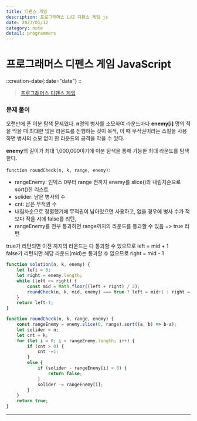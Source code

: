 ```yaml
---
title: 디펜스 게임
description: 프로그래머스 LV2 디펜스 게임 js
date: 2023/01/12
category: note
detail: programmers
---
```


# 프로그래머스 디펜스 게임 JavaScript
::creation-date{:date="date"}
::

> <a href="https://school.programmers.co.kr/learn/courses/30/lessons/142085" target="_blank" class="font-bold">프로그래머스 디펜스 게임</a>

### 문제 풀이
오랜만에 푼 이분 탐색 문제였다. **n**명의 병사를 소모하여 라운드마다 **enemy\[i]** 명의 적을 막을 때 최대한 많은 라운드를 진행하는 것이 목적, 이 때 무적권이라는 스킬을 사용하면 병사의 소모 없이 한 라운드의 공격을 막을 수 있다.  

**enemy**의 길이가 최대 1,000,000이기에 이분 탐색을 통해 가능한 최대 라운드를 탐색한다.  

`function roundCheck(n, k, range, enemy)`:
- rangeEnemy: 인덱스 0부터 range 전까지 enemy를 slice()와 내림차순으로 sort()한 리스트
- solider: 남은 병사의 수
- cnt: 남은 무적권 수 
- 내림차순으로 정렬했기에 무적권이 남아있으면 사용하고, 없을 경우에 병사 수가 적보다 작을 시에 false를 리턴,
- rangeEnemy를 전부 통과하면 range까지의 라운드를 통과할 수 있음 => true 리턴 

true가 리턴되면 이전 까지의 라운드는 다 통과할 수 있으므로 left = mid + 1  
false가 리턴되면 해당 라운드(mid)는 통과할 수 없으므로 right = mid - 1

``` js
function solution(n, k, enemy) {
    let left = 0;
    let right = enemy.length;
    while (left <= right) {
        const mid = Math.floor((left + right) / 2);
        roundCheck(n, k, mid, enemy) === true ? left = mid+1 : right = mid-1;
    }
    return left-1;
}

function roundCheck(n, k, range, enemy) {
    const rangeEnemy = enemy.slice(0, range).sort((a, b) => b-a);
    let solider = n;
    let cnt = k;
    for (let i = 0; i < rangeEnemy.length; i++) {
        if (cnt > 0) {
            cnt -=1;
        }
        else {
            if (solider - rangeEnemy[i] < 0) {
                return false;
            }
            solider -= rangeEnemy[i];
        }
    }
    return true;
}
```

---